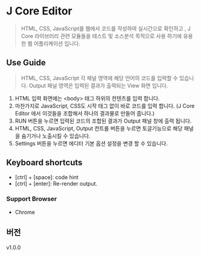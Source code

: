 # J Core Editor
> HTML, CSS, JavaScript를 웹에서 코드를 작성하여 실시간으로 확인하고 , J Core 라이브러리 관련 모듈들을 테스트 및 소스분석 목적으로 사용 하기에 유용한 웹 어플리케이션 입니다. 

## Use Guide
> HTML, CSS, JavaScript 각 패널 영역에 해당 언어의 코드를 입력할 수 있습니다. Output 패널 영역은 입력된 결과가 출력되는 View 화면 입니다. 

1. HTML 입력 화면에는 &lt;body&gt; 태그 하위의 컨텐츠를 입력 합니다.
2. 마찬가지로 JavaScript, CSS도 시작 태그 없이 바로 코드를 입력 합니다. (J Core Editor 에서 이것들을 조합해서 하나의 결과물로 만들어 줍니다.)
3. RUN 버튼을 누르면 입력된 코드의 조합된 결과가 Output 패널 창에 출력 됩니다.
4. HTML, CSS, JavaScript, Output 컨트롤 버튼을 누르면 토글기능으로 해당 패널을 숨기거나 노출시킬 수 있습니다.
5. Settings 버튼을 누르면 에디터 기본 옵션 설정을 변경 할 수 있습니다.

## Keyboard shortcuts
- [ctrl] + [space]: code hint
- [ctrl] + [enter]: Re-render output.

### Support Browser
- Chrome

## 버전
v1.0.0
